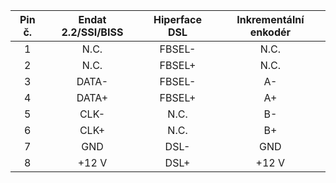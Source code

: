 | **Pin č.** | **Endat 2.2/SSI/BISS** | **Hiperface DSL** | **Inkrementální enkodér** |
| :---: | :---: | :---: | :---: |
| 1 | N.C. | FBSEL- | N.C. |
| 2 | N.C. | FBSEL+ | N.C. |
| 3 | DATA- | FBSEL- | A- |
| 4 | DATA+ | FBSEL+ | A+ |
| 5 | CLK- | N.C. | B- |
| 6 | CLK+ | N.C. | B+ |
| 7 | GND | DSL- | GND |
| 8 | +12 V | DSL+ | +12 V |

